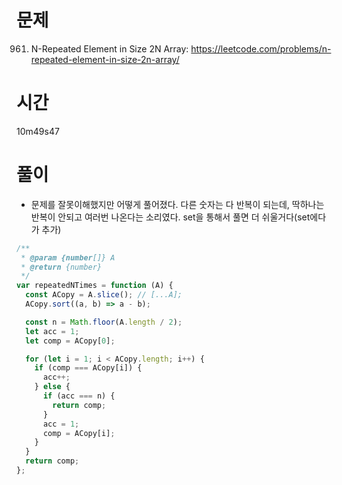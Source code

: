 # 문제

961. N-Repeated Element in Size 2N Array: https://leetcode.com/problems/n-repeated-element-in-size-2n-array/

# 시간

10m49s47

# 풀이

- 문제를 잘못이해했지만 어떻게 풀어졌다. 다른 숫자는 다 반복이 되는데, 딱하나는 반복이 안되고 여러번 나온다는 소리였다. set을 통해서 풀면 더 쉬울거다(set에다가 추가)

```javascript
/**
 * @param {number[]} A
 * @return {number}
 */
var repeatedNTimes = function (A) {
  const ACopy = A.slice(); // [...A];
  ACopy.sort((a, b) => a - b);

  const n = Math.floor(A.length / 2);
  let acc = 1;
  let comp = ACopy[0];

  for (let i = 1; i < ACopy.length; i++) {
    if (comp === ACopy[i]) {
      acc++;
    } else {
      if (acc === n) {
        return comp;
      }
      acc = 1;
      comp = ACopy[i];
    }
  }
  return comp;
};
```

